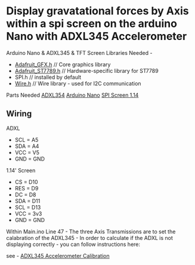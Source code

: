 #  Display gravatational forces by Axis within a spi screen on the arduino Nano with ADXL345 Accelerometer 
Arduino Nano &amp; ADXL345 &amp; TFT Screen
Libraries Needed -
* [Adafruit_GFX.h](https://learn.adafruit.com/adafruit-gfx-graphics-library/overview)    // Core graphics library
* [Adafruit_ST7789.h](https://github.com/adafruit/Adafruit-ST7735-Library/blob/master/Adafruit_ST7789.h) // Hardware-specific library for ST7789
* SPI.h // installed by default
* [Wire.h](https://www.arduino.cc/reference/en/language/functions/communication/wire/)  // Wire library - used for I2C communication


Parts Needed
[ADXL354](https://thepihut.com/products/adafruit-adxl345-triple-axis-accelerometer-2g-4g-8g-16g-w-i2c-spi) 
[Arduino Nano](https://thepihut.com/products/arduino-nano-every-with-headers?variant=32106484629566&currency=GBP&utm_medium=product_sync&utm_source=google&utm_content=sag_organic&utm_campaign=sag_organic&gclid=CjwKCAjwseSoBhBXEiwA9iZtxnuM0qERpxCSpG5IbdN6cRTzkA41e3vpNDruZOq5qbsoFs6sOWkMMRoCI2wQAvD_BwE)
[SPI Screen 1.14](https://www.amazon.co.uk/240x135-Display-Module-ST7789-Arduino/dp/B09PZGDR1Z)


## Wiring 
 ADXL
* SCL = A5
* SDA = A4
* VCC = V5
* GND = GND

 1.14' Screen
* CS = D10
* RES = D9
* DC = D8
* SDA = D11
* SCL = D13
* VCC = 3v3
* GND = GND

Within Main.ino Line 47 - The three Axis Transmissions are to set the calabration of the ADXL345 - 
In order to calculate if the ADXL is not displaying correctly - you can follow instructions here:

see - [ADXL345 Accelerometer Calibration](https://howtomechatronics.com/tutorials/arduino/how-to-track-orientation-with-arduino-and-adxl345-accelerometer/#:~:text=and%20D0%20bits.-,ADXL345%20Accelerometer%20Calibration,-Nevertheless%2C%20once%20we)
